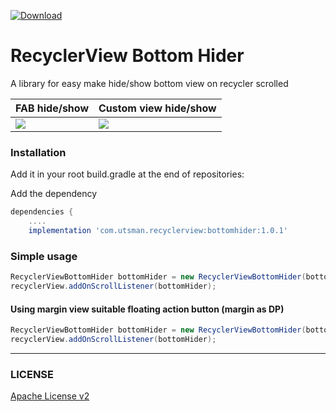 [ ![Download](https://api.bintray.com/packages/kucingapes/utsman/com.utsman.recyclerview/images/download.svg) ](https://bintray.com/kucingapes/utsman/com.utsman.recyclerview/_latestVersion)

# RecyclerView Bottom Hider
A library for easy make hide/show bottom view on recycler scrolled

|FAB hide/show|Custom view hide/show|
|--|--|
|![](https://i.ibb.co/6bjXtgJ/20190113-014944.gif)|![](https://i.ibb.co/2c3vVb4/20190113-014913.gif)|

### Installation
Add it in your root build.gradle at the end of repositories:

Add the dependency
```gradle
dependencies {
    ....
    implementation 'com.utsman.recyclerview:bottomhider:1.0.1'
```


### Simple usage
```java
RecyclerViewBottomHider bottomHider = new RecyclerViewBottomHider(bottomView)
recyclerView.addOnScrollListener(bottomHider);
```
#### Using margin view suitable floating action button (margin as DP)
```java
RecyclerViewBottomHider bottomHider = new RecyclerViewBottomHider(bottomView, 12)   // margin=12dp in bottom view
recyclerView.addOnScrollListener(bottomHider);
```

---

### LICENSE
[Apache License v2](https://github.com/utsmannn/RecyclerBottomHider/blob/master/LICENSE)
